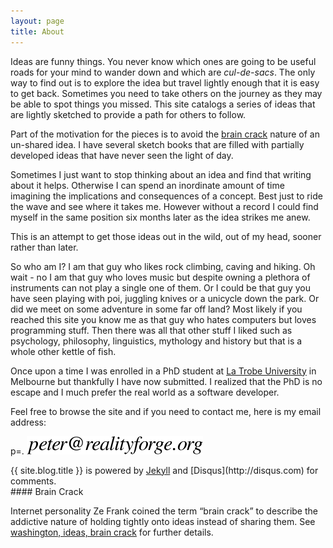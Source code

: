 ```yaml
---
layout: page
title: About
---
```

Ideas are funny things. You never know which ones are going to be useful roads for your mind to wander down and which are *cul-de-sacs*. The only way to find out is to explore the idea but travel lightly enough that it is easy to get back. Sometimes you need to take others on the journey as they may be able to spot things you missed. This site catalogs a series of ideas that are lightly sketched to provide a path for others to follow.

Part of the motivation for the pieces is to avoid the [brain crack](#BrainCrack) nature of an un-shared idea. I have several sketch books that are filled with partially developed ideas that have never seen the light of day.

Sometimes I just want to stop thinking about an idea and find that writing about it helps. Otherwise I can spend an inordinate amount of time imagining the implications and consequences of a concept. Best just to ride the wave and see where it takes me. However without a record I could find myself in the same position six months later as the idea strikes me anew.

This is an attempt to get those ideas out in the wild, out of my head, sooner rather than later.

So who am I? I am that guy who likes rock climbing, caving and hiking. Oh wait - no I am that guy who loves music but despite owning a plethora of instruments can not play a single one of them. Or I could be that guy you have seen playing with poi, juggling knives or a unicycle down the park. Or did we meet on some adventure in some far off land? Most likely if you reached this site you know me as that guy who hates computers but loves programming stuff. Then there was all that other stuff I liked such as psychology, philosophy, linguistics, mythology and history but that is a whole other kettle of fish.

Once upon a time I was enrolled in a PhD student at [La Trobe University](http://www.latrobe.edu.au) in Melbourne but thankfully I have now submitted. I realized that the PhD is no escape and I much prefer the real world as a software developer.

Feel free to browse the site and if you need to contact me, here is my email address:

p=. ![Email Address](/images/email.png "Email Address")

<div id="footer">
{{ site.blog.title }} is powered by <a href="http://github.com/mojombo/jekyll" target="_blank">Jekyll</a> and [Disqus](http://disqus.com) for comments.

</div>
#### Brain Crack

<a name="BrainCrack"></a> Internet personality Ze Frank coined the term “brain crack” to describe the addictive nature of holding tightly onto ideas instead of sharing them. See [washington, ideas, brain crack](http://www.zefrank.com/theshow/archives/2006/07/071106.html) for further details.
